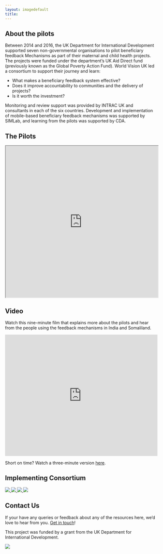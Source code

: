 ```yaml
---
layout: imagedefault
title:
---
```

## About the pilots
Between 2014 and 2016, the UK Department for International Development supported seven non-governmental organisations to pilot beneficiary feedback Mechanisms as part of their maternal and child health projects. The projects were funded under the department’s UK Aid Direct fund (previously known as the Global Poverty Action Fund). World Vision UK led a consortium to support their journey and learn:

* What makes a beneficiary feedback system effective?
* Does it improve accountability to communities and the delivery of projects?
* Is it worth the investment?

Monitoring and review support was provided by INTRAC UK and consultants in each of the six countries. Development and implementation of mobile-based beneficiary feedback mechanisms was supported by SIMLab, and learning from the pilots was supported by CDA.

## The Pilots
<iframe src="https://www.google.com/maps/d/embed?mid=1J0E86X2lv-FUkrrVLEYd0jvKvFM"  width="100%" height="500"> </iframe>

## Video
Watch this nine-minute film that explains more about the pilots and hear from the people using the feedback mechanisms in India and Somaliland.

<iframe width="100%" height="400" src="https://www.youtube.com/embed/GCfZZSbQSi4" frameborder="0" allowfullscreen> </iframe>

Short on time? Watch a three-minute version [here](https://www.youtube.com/watch?v=8XrLVpfiWAQ&feature=youtu.be).


## Implementing Consortium

<div class="grid-items-lines clearfix" style="width:100%; margin:auto">
  <a href="http://cdacollaborative.org" class="grid-item">
    <img style="max-width:100px;" src="{{site.baseurl}}/public/img/logos/consortium/cda.png">
  </a>
  <a href="http://intrac.org" class="grid-item">
<img style="max-width:100px; " src="{{site.baseurl}}/public/img/logos/consortium/intrac.png">
  </a>
  <a href="http://www.simlab.org" class="grid-item">
<img style="max-width:100px;" src="{{site.baseurl}}/public/img/logos/consortium/simlab.png">
  </a>
  <a href="http://www.worldvision.org" class="grid-item">
<img style="max-width:100px" src="{{site.baseurl}}/public/img/logos/consortium/wv.jpg">
  </a>
 <div class="right-cover"></div>
  <div class="bottom-cover"></div>
</div> 

<p> 
</p>


## Contact Us
If your have any queries or feedback about any of the resources here, we’d love to hear from you. [Get in touch](mailto:hello@simlab.org)!

This project was funded by a grant from the UK Department for International Development.

<img style="margin-left:auto;display:block;margin-right:auto" src="{{site.baseurl}}/public/img/dfid.jpg">
